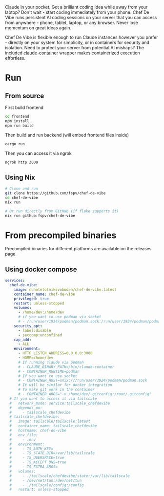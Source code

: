 Claude in your pocket. Got a brilliant coding idea while away from your laptop? Don't wait - start coding immediately from your phone. Chef De Vibe runs persistent AI coding sessions on your server that you can access from anywhere - phone, tablet, laptop, or any browser. Never lose momentum on great ideas again.

Chef De Vibe is flexible enough to run Claude instances however you prefer - directly on your system for simplicity, or in containers for security and isolation. Need to protect your server from potential AI mishaps? The included [claude-container](/claude-container) wrapper makes containerized execution effortless.

# Run

## From source

First build frontend

```sh
cd frontend
npm install
npm run build
```

Then build and run backend (will embed frontend files inside)

```sh
cargo run
```

Then you can access it via ngrok
```sh
ngrok http 3000
```

## Using Nix

```sh
# Clone and run
git clone https://github.com/fspv/chef-de-vibe
cd chef-de-vibe
nix run

# Or run directly from GitHub (if flake supports it)
nix run github:fspv/chef-de-vibe
```

# From precompiled binaries

Precompiled binaries for different platforms are available on the releases
page.

## Using docker compose

```yaml
services:
  chef-de-vibe:
    image: nuhotetotniksvoboden/chef-de-vibe:latest
    container_name: chef-de-vibe
    privileged: true
    restart: unless-stopped
    volumes:
      - /home/dev:/home/dev
      # if you want to use podman via socket
      # - /run/user/1934/podman/podman.sock:/run/user/1934/podman/podman.sock
    security_opt:
      - label:disable
      - seccomp:unconfined
    cap_add:
      - ALL
    environment:
      - HTTP_LISTEN_ADDRESS=0.0.0.0:3000
      - HOME=/home/dev
      # If running claude via podman
      # - CLAUDE_BINARY_PATH=/bin/claude-container
      # - CONTAINER_RUNTIME=podman
      # If you want to use socket
      # - CONTAINER_HOST=unix:///run/user/1934/podman/podman.sock
      # It will be similar for docker integration
      # To make git work in the container
      # - CONTAINER_ARGS="-v /home/dev/.gitconfig:/root/.gitconfig"
  # If you want to access it via tailscale
  #   network_mode: service:tailscale_chefdevibe
  #   depends_on:
  #     - tailscale_chefdevibe
  # tailscale_chefdevibe:
  #   image: tailscale/tailscale:latest
  #   container_name: tailscale_chefdevibe
  #   hostname: chef-de-vibe
  #   env_file:
  #     - .env
  #   environment:
  #     - TS_AUTH_KEY=
  #     - TS_STATE_DIR=/var/lib/tailscale
  #     - TS_USERSPACE=true
  #     - TS_ACCEPT_DNS=true
  #     - TS_EXTRA_ARGS=
  #   volumes:
  #     - ./tailscale/chefdevibe/state:/var/lib/tailscale
  #     - /dev/net/tun:/dev/net/tun
  #     - ./tailscale/config:/config
  #   restart: unless-stopped
```
